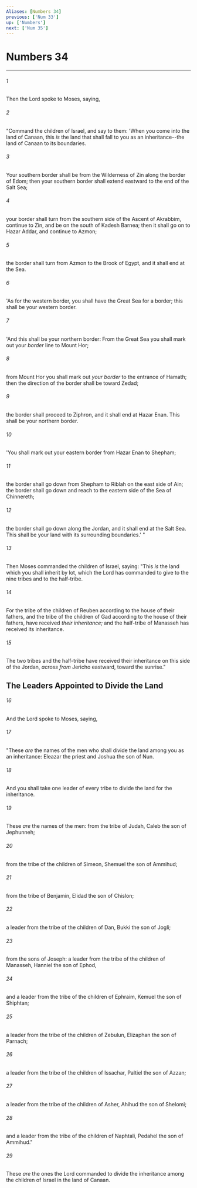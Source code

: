 ```yaml
---
Aliases: [Numbers 34]
previous: ['Num 33']
up: ['Numbers']
next: ['Num 35']
---
```

# Numbers 34

***


###### 1 
Then the Lord spoke to Moses, saying, 

###### 2 
"Command the children of Israel, and say to them: 'When you come into the land of Canaan, this _is_ the land that shall fall to you as an inheritance--the land of Canaan to its boundaries. 

###### 3 
Your southern border shall be from the Wilderness of Zin along the border of Edom; then your southern border shall extend eastward to the end of the Salt Sea; 

###### 4 
your border shall turn from the southern side of the Ascent of Akrabbim, continue to Zin, and be on the south of Kadesh Barnea; then it shall go on to Hazar Addar, and continue to Azmon; 

###### 5 
the border shall turn from Azmon to the Brook of Egypt, and it shall end at the Sea. 

###### 6 
'As for the western border, you shall have the Great Sea for a border; this shall be your western border. 

###### 7 
'And this shall be your northern border: From the Great Sea you shall mark out your _border_ line to Mount Hor; 

###### 8 
from Mount Hor you shall mark out _your border_ to the entrance of Hamath; then the direction of the border shall be toward Zedad; 

###### 9 
the border shall proceed to Ziphron, and it shall end at Hazar Enan. This shall be your northern border. 

###### 10 
'You shall mark out your eastern border from Hazar Enan to Shepham; 

###### 11 
the border shall go down from Shepham to Riblah on the east side of Ain; the border shall go down and reach to the eastern side of the Sea of Chinnereth; 

###### 12 
the border shall go down along the Jordan, and it shall end at the Salt Sea. This shall be your land with its surrounding boundaries.' " 

###### 13 
Then Moses commanded the children of Israel, saying: "This _is_ the land which you shall inherit by lot, which the Lord has commanded to give to the nine tribes and to the half-tribe. 

###### 14 
For the tribe of the children of Reuben according to the house of their fathers, and the tribe of the children of Gad according to the house of their fathers, have received _their inheritance;_ and the half-tribe of Manasseh has received its inheritance. 

###### 15 
The two tribes and the half-tribe have received their inheritance on this side of the Jordan, _across from_ Jericho eastward, toward the sunrise." 

## The Leaders Appointed to Divide the Land 

###### 16 
And the Lord spoke to Moses, saying, 

###### 17 
"These _are_ the names of the men who shall divide the land among you as an inheritance: Eleazar the priest and Joshua the son of Nun. 

###### 18 
And you shall take one leader of every tribe to divide the land for the inheritance. 

###### 19 
These _are_ the names of the men: from the tribe of Judah, Caleb the son of Jephunneh; 

###### 20 
from the tribe of the children of Simeon, Shemuel the son of Ammihud; 

###### 21 
from the tribe of Benjamin, Elidad the son of Chislon; 

###### 22 
a leader from the tribe of the children of Dan, Bukki the son of Jogli; 

###### 23 
from the sons of Joseph: a leader from the tribe of the children of Manasseh, Hanniel the son of Ephod, 

###### 24 
and a leader from the tribe of the children of Ephraim, Kemuel the son of Shiphtan; 

###### 25 
a leader from the tribe of the children of Zebulun, Elizaphan the son of Parnach; 

###### 26 
a leader from the tribe of the children of Issachar, Paltiel the son of Azzan; 

###### 27 
a leader from the tribe of the children of Asher, Ahihud the son of Shelomi; 

###### 28 
and a leader from the tribe of the children of Naphtali, Pedahel the son of Ammihud." 

###### 29 
These _are_ the ones the Lord commanded to divide the inheritance among the children of Israel in the land of Canaan.
